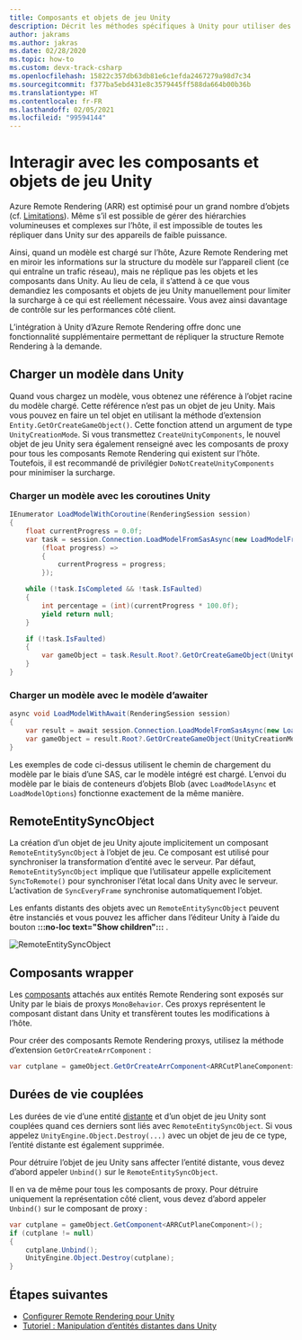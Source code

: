 ```yaml
---
title: Composants et objets de jeu Unity
description: Décrit les méthodes spécifiques à Unity pour utiliser des entités et composants Remote Rendering.
author: jakrams
ms.author: jakras
ms.date: 02/28/2020
ms.topic: how-to
ms.custom: devx-track-csharp
ms.openlocfilehash: 15822c357db63db81e6c1efda2467279a98d7c34
ms.sourcegitcommit: f377ba5ebd431e8c3579445ff588da664b00b36b
ms.translationtype: HT
ms.contentlocale: fr-FR
ms.lasthandoff: 02/05/2021
ms.locfileid: "99594144"
---
```

# <a name="interact-with-unity-game-objects-and-components"></a>Interagir avec les composants et objets de jeu Unity

Azure Remote Rendering (ARR) est optimisé pour un grand nombre d’objets (cf. [Limitations](../../reference/limits.md)). Même s’il est possible de gérer des hiérarchies volumineuses et complexes sur l’hôte, il est impossible de toutes les répliquer dans Unity sur des appareils de faible puissance.

Ainsi, quand un modèle est chargé sur l’hôte, Azure Remote Rendering met en miroir les informations sur la structure du modèle sur l’appareil client (ce qui entraîne un trafic réseau), mais ne réplique pas les objets et les composants dans Unity. Au lieu de cela, il s’attend à ce que vous demandiez les composants et objets de jeu Unity manuellement pour limiter la surcharge à ce qui est réellement nécessaire. Vous avez ainsi davantage de contrôle sur les performances côté client.

L’intégration à Unity d’Azure Remote Rendering offre donc une fonctionnalité supplémentaire permettant de répliquer la structure Remote Rendering à la demande.

## <a name="load-a-model-in-unity"></a>Charger un modèle dans Unity

Quand vous chargez un modèle, vous obtenez une référence à l’objet racine du modèle chargé. Cette référence n’est pas un objet de jeu Unity. Mais vous pouvez en faire un tel objet en utilisant la méthode d’extension `Entity.GetOrCreateGameObject()`. Cette fonction attend un argument de type `UnityCreationMode`. Si vous transmettez `CreateUnityComponents`, le nouvel objet de jeu Unity sera également renseigné avec les composants de proxy pour tous les composants Remote Rendering qui existent sur l’hôte. Toutefois, il est recommandé de privilégier `DoNotCreateUnityComponents` pour minimiser la surcharge.

### <a name="load-model-with-unity-coroutines"></a>Charger un modèle avec les coroutines Unity

```cs
IEnumerator LoadModelWithCoroutine(RenderingSession session)
{
    float currentProgress = 0.0f;
    var task = session.Connection.LoadModelFromSasAsync(new LoadModelFromSasOptions("builtin://Engine"),
        (float progress) =>
        {
            currentProgress = progress;
        });

    while (!task.IsCompleted && !task.IsFaulted)
    {
        int percentage = (int)(currentProgress * 100.0f);
        yield return null;
    }

    if (!task.IsFaulted)
    {
        var gameObject = task.Result.Root?.GetOrCreateGameObject(UnityCreationMode.DoNotCreateUnityComponents);
    }
}
```

### <a name="load-model-with-await-pattern"></a>Charger un modèle avec le modèle d’awaiter

```cs
async void LoadModelWithAwait(RenderingSession session)
{
    var result = await session.Connection.LoadModelFromSasAsync(new LoadModelFromSasOptions("builtin://Engine"), null);
    var gameObject = result.Root?.GetOrCreateGameObject(UnityCreationMode.DoNotCreateUnityComponents);
}
```

Les exemples de code ci-dessus utilisent le chemin de chargement du modèle par le biais d’une SAS, car le modèle intégré est chargé. L’envoi du modèle par le biais de conteneurs d’objets Blob (avec `LoadModelAsync` et `LoadModelOptions`) fonctionne exactement de la même manière.

## <a name="remoteentitysyncobject"></a>RemoteEntitySyncObject

La création d’un objet de jeu Unity ajoute implicitement un composant `RemoteEntitySyncObject` à l’objet de jeu. Ce composant est utilisé pour synchroniser la transformation d’entité avec le serveur. Par défaut, `RemoteEntitySyncObject` implique que l’utilisateur appelle explicitement `SyncToRemote()` pour synchroniser l’état local dans Unity avec le serveur. L’activation de `SyncEveryFrame` synchronise automatiquement l’objet.

Les enfants distants des objets avec un `RemoteEntitySyncObject` peuvent être instanciés et vous pouvez les afficher dans l’éditeur Unity à l’aide du bouton **:::no-loc text="Show children":::** .

![RemoteEntitySyncObject](media/remote-entity-sync-object.png)

## <a name="wrapper-components"></a>Composants wrapper

Les [composants](../../concepts/components.md) attachés aux entités Remote Rendering sont exposés sur Unity par le biais de proxys `MonoBehavior`. Ces proxys représentent le composant distant dans Unity et transfèrent toutes les modifications à l’hôte.

Pour créer des composants Remote Rendering proxys, utilisez la méthode d’extension `GetOrCreateArrComponent` :

```cs
var cutplane = gameObject.GetOrCreateArrComponent<ARRCutPlaneComponent>(RemoteManagerUnity.CurrentSession);
```

## <a name="coupled-lifetimes"></a>Durées de vie couplées

Les durées de vie d’une entité [distante](../../concepts/entities.md) et d’un objet de jeu Unity sont couplées quand ces derniers sont liés avec `RemoteEntitySyncObject`. Si vous appelez `UnityEngine.Object.Destroy(...)` avec un objet de jeu de ce type, l’entité distante est également supprimée.

Pour détruire l’objet de jeu Unity sans affecter l’entité distante, vous devez d’abord appeler `Unbind()` sur le `RemoteEntitySyncObject`.

Il en va de même pour tous les composants de proxy. Pour détruire uniquement la représentation côté client, vous devez d’abord appeler `Unbind()` sur le composant de proxy :

```cs
var cutplane = gameObject.GetComponent<ARRCutPlaneComponent>();
if (cutplane != null)
{
    cutplane.Unbind();
    UnityEngine.Object.Destroy(cutplane);
}
```

## <a name="next-steps"></a>Étapes suivantes

* [Configurer Remote Rendering pour Unity](unity-setup.md)
* [Tutoriel : Manipulation d’entités distantes dans Unity](../../tutorials/unity/manipulate-models/manipulate-models.md)
